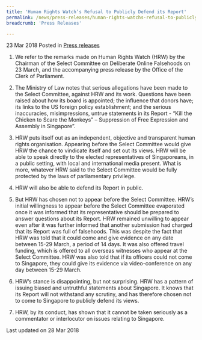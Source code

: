 ```yaml
---
title: 'Human Rights Watch’s Refusal to Publicly Defend its Report'
permalink: /news/press-releases/human-rights-watchs-refusal-to-publicly-defend-its-report/
breadcrumb: 'Press Releases'

---
```



23 Mar 2018 Posted in [Press releases](/news/press-releases)


1. We refer to the remarks made on Human Rights Watch (HRW) by the Chairman of the Select Committee on Deliberate Online Falsehoods on 23 March, and the accompanying press release by the Office of the Clerk of Parliament.

2. The Ministry of Law notes that serious allegations have been made to the Select Committee, against HRW and its work. Questions have been raised about how its board is appointed; the influence that donors have; its links to the US foreign policy establishment; and the serious inaccuracies, misimpressions, untrue statements in its Report - “Kill the Chicken to Scare the Monkeys” – Suppression of Free Expression and Assembly in Singapore”.

3. HRW puts itself out as an independent, objective and transparent human rights organisation. Appearing before the Select Committee would give HRW the chance to vindicate itself and set out its views. HRW will be able to speak directly to the elected representatives of Singaporeans, in a public setting, with local and international media present. What is more, whatever HRW said to the Select Committee would be fully protected by the laws of parliamentary privilege.

4. HRW will also be able to defend its Report in public.

5. But HRW has chosen not to appear before the Select Committee. HRW’s initial willingness to appear before the Select Committee evaporated once it was informed that its representative should be prepared to answer questions about its Report. HRW remained unwilling to appear even after it was further informed that another submission had charged that its Report was full of falsehoods. This was despite the fact that HRW was told that it could come and give evidence on any date between 15-29 March, a period of 14 days. It was also offered travel funding, which is offered to all overseas witnesses who appear at the Select Committee. HRW was also told that if its officers could not come to Singapore, they could give its evidence via video-conference on any day between 15-29 March.

6. HRW’s stance is disappointing, but not surprising. HRW has a pattern of issuing biased and untruthful statements about Singapore. It knows that its Report will not withstand any scrutiny, and has therefore chosen not to come to Singapore to publicly defend its views.

7. HRW, by its conduct, has shown that it cannot be taken seriously as a commentator or interlocutor on issues relating to Singapore.


<p class="right-side-updated">Last updated on 28 Mar 2018</p> 
